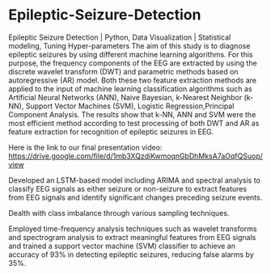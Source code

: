 # Epileptic-Seizure-Detection
Epileptic Seizure Detection | Python, Data Visualization | Statistical modeling, Tuning Hyper-parameters
The aim of this study is to diagnose epileptic seizures by using different machine learning algorithms. For this purpose, the frequency components of the EEG are extracted by using the discrete wavelet transform (DWT) and parametric methods based on autoregressive (AR) model. Both these two feature extraction methods are applied to the input of machine learning classification algorithms such as Artificial Neural Networks (ANN), Naive Bayesian, k-Nearest Neighbor (k-NN), Support Vector Machines (SVM), Logistic Regression,Principal Component Analysis. The results show that k-NN, ANN and SVM were the most efficient method according to test processing of both DWT and AR as feature extraction for recognition of epileptic seizures in EEG.


Here is the link to our final presentation video: https://drive.google.com/file/d/1mb3XQzdiKwmoqnGbDhMksA7aOqfQSuop/view

Developed an LSTM-based model including ARIMA and spectral analysis to classify EEG signals as either seizure or non-seizure to extract features from EEG signals and identify significant changes preceding seizure events.

Dealth with class imbalance through various sampling techniques.

Employed time-frequency analysis techniques such as wavelet transforms and spectrogram analysis to extract meaningful features from EEG signals and trained a support vector machine (SVM) classifier to achieve an accuracy of 93% in detecting epileptic seizures, reducing false alarms by 35%.
